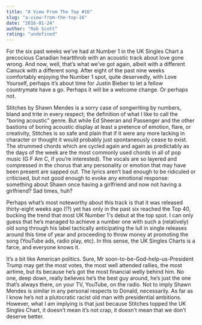 ```yaml
---
title: "A View From The Top #16"
slug: "a-view-from-the-top-16"
date: "2016-01-24"
author: "Rob Scott"
rating: "undefined"
---
```


For the six past weeks we’ve had at Number 1 in the UK Singles Chart a precocious Canadian heartthrob with an acoustic track about love gone wrong. And now, well, that’s what we’ve got again, albeit with a different Canuck with a different song. After eight of the past nine weeks comfortably enjoying the Number 1 spot, quite deservedly, with Love Yourself, perhaps it’s about time for Justin Bieber to let a fellow countrymate have a go. Perhaps it will be a welcome change. Or perhaps not.

Stitches by Shawn Mendes is a sorry case of songwriting by numbers, bland and trite in every respect; the definition of what I like to call the "boring acoustic" genre. But while Ed Sheeran and Passenger and the other bastions of boring acoustic display at least a pretence of emotion, flare, or creativity, Stitches is so safe and plain that if it were any more lacking in character or thought it would probably just spontaneously cease to exist. The strummed chords which are cycled again and again as predictably as the days of the week are the most commonly used chords in all of pop music (G F Am C, if you’re interested). The vocals are so layered and compressed in the chorus that any personality or emotion that may have been present are sapped out. The lyrics aren’t bad enough to be ridiculed or criticised, but not good enough to evoke any emotional response: something about Shawn once having a girlfriend and now not having a girlfriend? Sad times, huh?

Perhaps what’s most noteworthy about this track is that it was released thirty-eight weeks ago (!?) yet has only in the past six reached the Top 40, bucking the trend that most UK Number 1's debut at the top spot. I can only guess that he’s managed to achieve a number one with such a (relatively) old song through his label tactically anticipating the lull in single releases around this time of year and proceeding to throw money at promoting the song (YouTube ads, radio play, etc). In this sense, the UK Singles Charts is a farce, and everyone knows it.

It’s a bit like American politics. Sure, Mr soon-to-be-God-help-us-President Trump may get the most votes, the most well attended rallies, the most airtime, but its because he’s got the most financial welly behind him. No one, deep down, really believes he’s the best guy around, he’s just the one that’s always there, on your TV, YouTube, on the radio. Not to imply Shawn Mendes is similar in any personal respects to Donald, necessarily. As far as I know he’s not a plutocratic racist old man with presidential ambitions. However, what I am implying is that just because Stitches topped the UK Singles Chart, it doesn’t mean it’s not crap, it doesn’t mean that we don’t deserve better.
